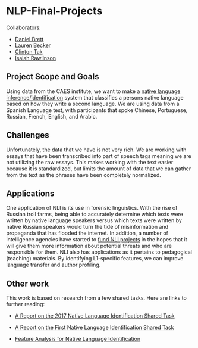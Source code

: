# NLP-Final-Projects
Collaborators: 

* [Daniel Brett](https://github.com/dbrett90)
* [Lauren Becker](https://github.com/lnbecker)
* [Clinton Tak](https://github.com/clintontak)
* [Isaiah Rawlinson](https://github.com/irawlinson)

## Project Scope and Goals

Using data from the CAES institute, we want to make a [native language inference/identification](https://en.wikipedia.org/wiki/Native-language_identification) system that classifies a persons native language based on how they write a second language. We are using data from a Spanish Language test, with participants that spoke Chinese, Portuguese, Russian, French, English, and Arabic. 


## Challenges 

Unfortunately, the data that we have is not very rich. We are working with essays that have been transcribed into part of speech tags meaning we are not utilizing the raw essays. This makes working with the text easier because it is standardized, but limits the amount of data that we can gather from the text as the phrases have been completely normalized. 

## Applications 

One application of NLI is its use in forensic linguistics. With the rise of Russian troll farms, being able to accurately determine which texts were written by native language speakers versus which texts were written by native Russian speakers would turn the tide of misinformation and propaganda that has flooded the internet. In addition, a number of intelligence agencies have started to [fund NLI projects](https://research.aston.ac.uk/portal/en/theses/linguistic-identifiers-of-l1-persian-speakers-writing-in-english(4e21bce7-f3af-47ec-8101-971a9f20b436).html) in the hopes that it will give them more information about potential threats and who are responsible for them. NLI also has applications as it pertains to pedagogical (teaching) materials. By identifying L1-specific features, we can improve language transfer and author profiling.

## Other work

This work is based on research from a few shared tasks. Here are links to further reading:

* [A Report on the 2017 Native Language Identification Shared Task](https://www.aclweb.org/anthology/W/W17/W17-5007.pdf)

* [A Report on the First Native Language Identification Shared Task](http://www.aclweb.org/anthology/W13-1706)

* [Feature Analysis for Native Language Identification](http://nlp.unibuc.ro/papers/nisioi15a.pdf) 

  ​
